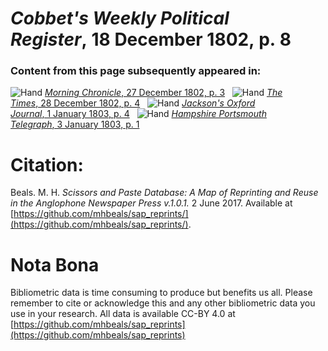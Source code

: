 # *Cobbet's Weekly Political Register*, 18 December 1802, p. 8  
  
### Content from this page subsequently appeared in:  
![Hand](http://scissorsandpaste.net/wp-content/uploads/2017/06/smallhandpointer.png) [*Morning Chronicle*, 27 December 1802, p. 3](https://mhbeals.github.io/sap_html/Morning-Chronicle/Morning-Chronicle-27-December-1802-p-3)  
![Hand](http://scissorsandpaste.net/wp-content/uploads/2017/06/smallhandpointer.png) [*The Times*, 28 December 1802, p. 4](https://mhbeals.github.io/sap_html/The-Times/The-Times-28-December-1802-p-4)  
![Hand](http://scissorsandpaste.net/wp-content/uploads/2017/06/smallhandpointer.png) [*Jackson's Oxford Journal*, 1 January 1803, p. 4](https://mhbeals.github.io/sap_html/Jackson's-Oxford-Journal/Jackson's-Oxford-Journal-1-January-1803-p-4)  
![Hand](http://scissorsandpaste.net/wp-content/uploads/2017/06/smallhandpointer.png) [*Hampshire Portsmouth Telegraph*, 3 January 1803, p. 1](https://mhbeals.github.io/sap_html/Hampshire-Portsmouth-Telegraph/Hampshire-Portsmouth-Telegraph-3-January-1803-p-1)  


# Citation: 

Beals. M. H. *Scissors and Paste Database: A Map of Reprinting and Reuse in the Anglophone Newspaper Press v.1.0.1.* 2 June 2017. Available at [https://github.com/mhbeals/sap_reprints/](https://github.com/mhbeals/sap_reprints/). 

# Nota Bona

Bibliometric data is time consuming to produce but benefits us all. Please remember to cite or acknowledge this and any other bibliometric data you use in your research. All data is available CC-BY 4.0 at [https://github.com/mhbeals/sap_reprints](https://github.com/mhbeals/sap_reprints)
